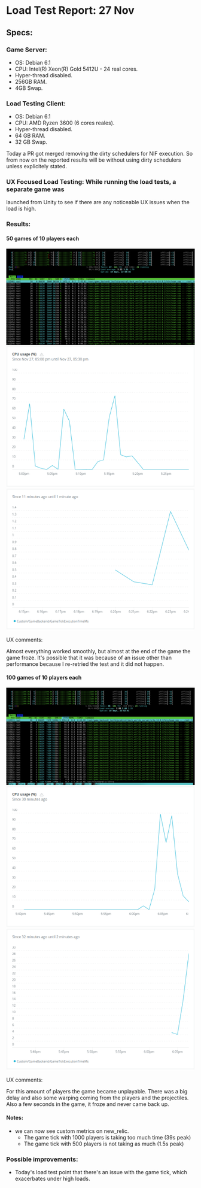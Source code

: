 # Load Test Report: 27 Nov 
## Specs:
### Game Server:
- OS: Debian 6.1
- CPU: Intel(R) Xeon(R) Gold 5412U  - 24 real cores.
- Hyper-thread disabled.
- 256GB RAM.
- 4GB Swap.
### Load Testing Client:
- OS: Debian 6.1
- CPU: AMD Ryzen 3600 (6 cores reales).
- Hyper-thread disabled.
- 64 GB RAM.
- 32 GB Swap.

Today a PR got merged removing the dirty schedulers for NIF execution.
So from now on the reported results will be without using dirty
schedulers unless explicitely stated.

### UX Focused Load Testing: While running the load tests, a separate game was
launched from Unity to see if there are any noticeable UX issues when the load
is high.

### Results:
#### 50 games of 10 players each

![Alt text](./images/50_games_10_players.png)
![Alt text](./images/new_relic_cpu_usage_50_games.png)
![Alt text](./images/new_relic_tick_time_50_games.png)

UX comments:

Almost everything worked smoothly, but almost at the end of the game the game
froze. It's possible that it was because of an issue other than performance
because I re-retried the test and it did not happen.

#### 100 games of 10 players each

![Alt text](./images/100_games_10_players.png)
![Alt text](./images/new_relic_cpu_usage.png)
![Alt text](./images/new_relic_tick_time.png)

UX comments:

For this amount of players the game became unplayable. There was a big delay
and also some warping coming from the players and the projectiles. Also a few
seconds in the game, it froze and never came back up.


#### Notes:

- we can now see custom metrics on new_relic. 
    - The game tick with 1000 players is taking too much time (39s peak)
    - The game tick with 500 players is not taking as much (1.5s peak)

### Possible improvements:

- Today's load test point that there's an issue with the game tick, which
exacerbates under high loads.
